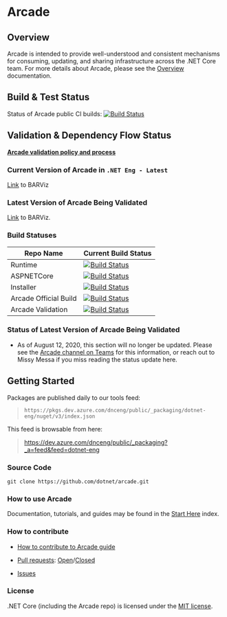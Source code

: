 # Arcade

## Overview

Arcade is intended to provide well-understood and consistent mechanisms for consuming, updating, and sharing infrastructure across the .NET Core team. For more details about Arcade, please see the [Overview](./Documentation/Overview.md) documentation.

## Build & Test Status

Status of Arcade public CI builds: [![Build Status](https://dev.azure.com/dnceng/public/_apis/build/status/dotnet/arcade/arcade-ci)](https://dev.azure.com/dnceng/public/_build/latest?definitionId=208)

## Validation & Dependency Flow Status

**[Arcade validation policy and process](Documentation/Validation/Overview.md)**

### Current Version of Arcade in `.NET Eng - Latest`

[Link](https://maestro-prod.westus2.cloudapp.azure.com/2/https:%2F%2Fgithub.com%2Fdotnet%2Farcade/latest/graph) to BARViz

### Latest Version of Arcade Being Validated

[Link](https://maestro-prod.westus2.cloudapp.azure.com/9/https:%2F%2Fdev.azure.com%2Fdnceng%2Finternal%2F_git%2Fdotnet-arcade/latest/graph) to BARViz. 

### Build Statuses

|Repo Name|Current Build Status|
|---|---|
|Runtime|[![Build Status](https://dnceng.visualstudio.com/internal/_apis/build/status/dotnet/runtime/dotnet-runtime-official?branchName=master)](https://dnceng.visualstudio.com/internal/_build/latest?definitionId=679&branchName=master)|
|ASPNETCore|[![Build Status](https://dnceng.visualstudio.com/internal/_apis/build/status/dotnet/aspnetcore/aspnetcore-ci-official?branchName=master)](https://dnceng.visualstudio.com/internal/_build/latest?definitionId=21&branchName=master)|
|Installer|[![Build Status](https://dnceng.visualstudio.com/internal/_apis/build/status/dotnet/installer/DotNet%20Core%20SDK%20(Official)?branchName=master)](https://dnceng.visualstudio.com/internal/_build/latest?definitionId=286&branchName=master)|
|Arcade Official Build|[![Build Status](https://dnceng.visualstudio.com/internal/_apis/build/status/dotnet/arcade/arcade-official-ci?branchName=master)](https://dnceng.visualstudio.com/internal/_build/latest?definitionId=6&branchName=master)| 
|Arcade Validation|[![Build Status](https://dnceng.visualstudio.com/internal/_apis/build/status/dotnet/arcade-validation/dotnet-arcade-validation-official?branchName=master)](https://dnceng.visualstudio.com/internal/_build/latest?definitionId=282&branchName=master)|

### Status of Latest Version of Arcade Being Validated

- As of August 12, 2020, this section will no longer be updated. Please see the [Arcade channel on Teams](https://teams.microsoft.com/l/channel/19%3a1dad2081c8634f34915d88dce6220265%40thread.skype/Arcade?groupId=4d73664c-9f2f-450d-82a5-c2f02756606d&tenantId=72f988bf-86f1-41af-91ab-2d7cd011db47) for this information, or reach out to Missy Messa if you miss reading the status update here. 

## Getting Started

Packages are published daily to our tools feed:

> `https://pkgs.dev.azure.com/dnceng/public/_packaging/dotnet-eng/nuget/v3/index.json`

This feed is browsable from here:

> https://dev.azure.com/dnceng/public/_packaging?_a=feed&feed=dotnet-eng

### Source Code

`git clone https://github.com/dotnet/arcade.git`



### How to use Arcade

Documentation, tutorials, and guides may be found in the [Start Here](Documentation/StartHere.md) index. 

### How to contribute

- [How to contribute to Arcade guide](Documentation/Policy/ArcadeContributorGuidance.md)

- [Pull requests](https://github.com/dotnet/arcade/pulls): [Open](https://github.com/dotnet/arcade/pulls?q=is%3Aopen+is%3Apr)/[Closed](https://github.com/dotnet/arcade/pulls?q=is%3Apr+is%3Aclosed)

- [Issues](https://github.com/dotnet/arcade/issues)

### License

.NET Core (including the Arcade repo) is licensed under the [MIT license](LICENSE.TXT). 

